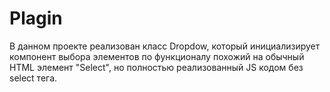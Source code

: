 # Plagin
В данном проекте реализован класс Dropdow, который инициализирует компонент выбора элементов по функционалу похожий на обычный HTML элемент "Select", но полностью реализованный JS кодом без select тега.
